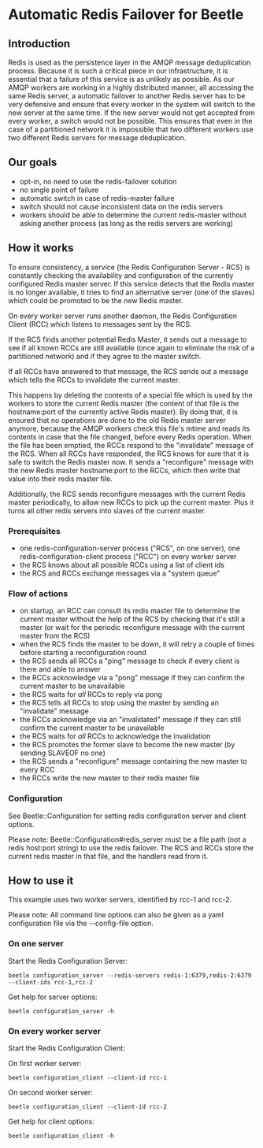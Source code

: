 # Automatic Redis Failover for Beetle

## Introduction

Redis is used as the persistence layer in the AMQP message deduplication
process. Because it is such a critical piece in our infrastructure, it is
essential that a failure of this service is as unlikely as possible. As our
AMQP workers are working in a highly distributed manner, all accessing the same
Redis server, a automatic failover to another Redis server has to be very
defensive and ensure that every worker in the system will switch to the new
server at the same time. If the new server would not get accepted from every
worker, a switch would not be possible. This ensures that even in the case of a
partitioned network it is impossible that two different workers use two
different Redis servers for message deduplication.

## Our goals

* opt-in, no need to use the redis-failover solution
* no single point of failure
* automatic switch in case of redis-master failure
* switch should not cause inconsistent data on the redis servers
* workers should be able to determine the current redis-master without asking
  another process (as long as the redis servers are working)

## How it works

To ensure consistency, a service (the Redis Configuration Server - RCS) is
constantly checking the availability and configuration of the currently
configured Redis master server. If this service detects that the Redis master
is no longer available, it tries to find an alternative server (one of the
slaves) which could be promoted to be the new Redis master.

On every worker server runs another daemon, the Redis Configuration Client
(RCC) which listens to messages sent by the RCS.

If the RCS finds another potential Redis Master, it sends out a message to see
if all known RCCs are still available (once again to eliminate the risk of a
partitioned network) and if they agree to the master switch.

If all RCCs have answered to that message, the RCS sends out a message which
tells the RCCs to invalidate the current master.

This happens by deleting the contents of a special file which is used
by the workers to store the current Redis master (the content of that file is
the hostname:port of the currently active Redis master). By doing that, it is
ensured that no operations are done to the old Redis master server anymore, because the
AMQP workers check this file's mtime and reads its contents in case that the
file changed, before every Redis operation. When the file has been emptied, the
RCCs respond to the "invalidate" message of the RCS. When all RCCs have
responded, the RCS knows for sure that it is safe to switch the Redis master
now. It sends a "reconfigure" message with the new Redis master hostname:port
to the RCCs, which then write that value into their redis master file.

Additionally, the RCS sends reconfigure messages with the current Redis master
periodically, to allow new RCCs to pick up the current master. Plus it turns
all other redis servers into slaves of the current master.

### Prerequisites

* one redis-configuration-server process ("RCS", on one server), one redis-configuration-client process ("RCC") on every worker server
* the RCS knows about all possible RCCs using a list of client ids
* the RCS and RCCs exchange messages via a "system queue"

### Flow of actions

* on startup, an RCC can consult its redis master file to determine the current master without the help of the RCS by checking that it's still a master (or wait for the periodic reconfigure message with the current master from the RCS)
* when the RCS finds the master to be down, it will retry a couple of times before starting a reconfiguration round
* the RCS sends all RCCs a "ping" message to check if every client is there and able to answer
* the RCCs acknowledge via a "pong" message if they can confirm the current master to be unavailable
* the RCS waits for *all* RCCs to reply via pong
* the RCS tells all RCCs to stop using the master by sending an "invalidate" message
* the RCCs acknowledge via an "invalidated" message if they can still confirm the current master to be unavailable
* the RCS waits for *all* RCCs to acknowledge the invalidation
* the RCS promotes the former slave to become the new master (by sending SLAVEOF no one)
* the RCS sends a "reconfigure" message containing the new master to every RCC
* the RCCs write the new master to their redis master file

### Configuration

See Beetle::Configuration for setting redis configuration server and client options.

Please note:
Beetle::Configuration#redis_server must be a file path (not a redis host:port string) to use the redis failover. The RCS and RCCs store the current redis master in that file, and the handlers read from it.

## How to use it

This example uses two worker servers, identified by rcc-1 and rcc-2.

Please note:
All command line options can also be given as a yaml configuration file via the --config-file option.

### On one server

Start the Redis Configuration Server:

    beetle configuration_server --redis-servers redis-1:6379,redis-2:6379 --client-ids rcc-1,rcc-2

Get help for server options:

    beetle configuration_server -h

### On every worker server

Start the Redis Configuration Client:

On first worker server:

    beetle configuration_client --client-id rcc-1

On second worker server:

    beetle configuration_client --client-id rcc-2

Get help for client options:

    beetle configuration_client -h
